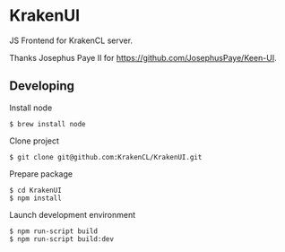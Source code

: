 # KrakenUI
JS Frontend for KrakenCL server.

Thanks Josephus Paye II for https://github.com/JosephusPaye/Keen-UI.

## Developing 
Install node
```
$ brew install node
```
Clone project

```
$ git clone git@github.com:KrakenCL/KrakenUI.git
```
Prepare package
```
$ cd KrakenUI
$ npm install
```

Launch development environment
```
$ npm run-script build
$ npm run-script build:dev
```